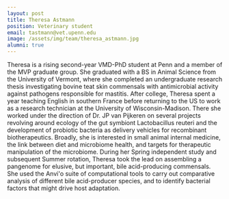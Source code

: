 ```yaml
---
layout: post
title: Theresa Astmann
position: Veterinary student
email: tastmann@vet.upenn.edu
image: /assets/img/team/theresa_astmann.jpg
alumni: true
---
```


Theresa is a rising second-year VMD-PhD student at Penn and a member of the MVP graduate group. She graduated with a BS in Animal Science from the University of Vermont, where she completed an undergraduate research thesis investigating bovine teat skin commensals with antimicrobial activity against pathogens responsible for mastitis. After college, Theresa spent a year teaching English in southern France before returning to the US to work as a research technician at the University of Wisconsin-Madison. There she worked under the direction of Dr. JP van Pijkeren on several projects revolving around ecology of the gut symbiont Lactobacillus reuteri and the development of probiotic bacteria as delivery vehicles for recombinant biotherapeutics. Broadly, she is interested in small animal internal medicine, the link between diet and microbiome health, and targets for therapeutic manipulation of the microbiome.  During her Spring independent study and subsequent Summer rotation, Theresa took the lead on assembling a pangenome for elusive, but important, bile acid-producing commensals.  She used the Anvi'o suite of computational tools to carry out comparative analysis of different bile acid-producer species, and to identify bacterial factors that might drive host adaptation.